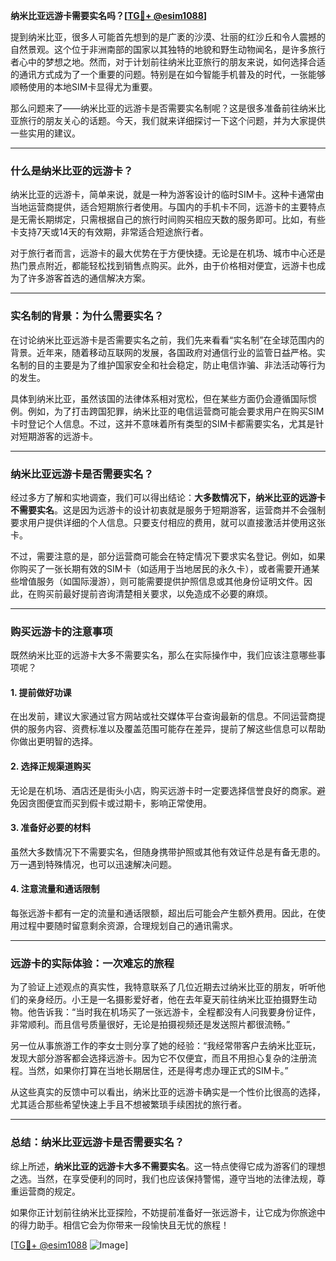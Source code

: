 **纳米比亚远游卡需要实名吗？[[TG💪+ @esim1088](https://t.me/s/esim1088)]**

提到纳米比亚，很多人可能首先想到的是广袤的沙漠、壮丽的红沙丘和令人震撼的自然景观。这个位于非洲南部的国家以其独特的地貌和野生动物闻名，是许多旅行者心中的梦想之地。然而，对于计划前往纳米比亚旅行的朋友来说，如何选择合适的通讯方式成为了一个重要的问题。特别是在如今智能手机普及的时代，一张能够顺畅使用的本地SIM卡显得尤为重要。

那么问题来了——纳米比亚的远游卡是否需要实名制呢？这是很多准备前往纳米比亚旅行的朋友关心的话题。今天，我们就来详细探讨一下这个问题，并为大家提供一些实用的建议。

---

### **什么是纳米比亚的远游卡？**

纳米比亚的远游卡，简单来说，就是一种为游客设计的临时SIM卡。这种卡通常由当地运营商提供，适合短期旅行者使用。与国内的手机卡不同，远游卡的主要特点是无需长期绑定，只需根据自己的旅行时间购买相应天数的服务即可。比如，有些卡支持7天或14天的有效期，非常适合短途旅行者。

对于旅行者而言，远游卡的最大优势在于方便快捷。无论是在机场、城市中心还是热门景点附近，都能轻松找到销售点购买。此外，由于价格相对便宜，远游卡也成为了许多游客首选的通信解决方案。

---

### **实名制的背景：为什么需要实名？**

在讨论纳米比亚远游卡是否需要实名之前，我们先来看看“实名制”在全球范围内的背景。近年来，随着移动互联网的发展，各国政府对通信行业的监管日益严格。实名制的目的主要是为了维护国家安全和社会稳定，防止电信诈骗、非法活动等行为的发生。

具体到纳米比亚，虽然该国的法律体系相对宽松，但在某些方面仍会遵循国际惯例。例如，为了打击跨国犯罪，纳米比亚的电信运营商可能会要求用户在购买SIM卡时登记个人信息。不过，这并不意味着所有类型的SIM卡都需要实名，尤其是针对短期游客的远游卡。

---

### **纳米比亚远游卡是否需要实名？**

经过多方了解和实地调查，我们可以得出结论：**大多数情况下，纳米比亚的远游卡不需要实名**。这是因为远游卡的设计初衷就是服务于短期游客，运营商并不会强制要求用户提供详细的个人信息。只要支付相应的费用，就可以直接激活并使用这张卡。

不过，需要注意的是，部分运营商可能会在特定情况下要求实名登记。例如，如果你购买了一张长期有效的SIM卡（如适用于当地居民的永久卡），或者需要开通某些增值服务（如国际漫游），则可能需要提供护照信息或其他身份证明文件。因此，在购买前最好提前咨询清楚相关要求，以免造成不必要的麻烦。

---

### **购买远游卡的注意事项**

既然纳米比亚的远游卡大多不需要实名，那么在实际操作中，我们应该注意哪些事项呢？

#### **1. 提前做好功课**
在出发前，建议大家通过官方网站或社交媒体平台查询最新的信息。不同运营商提供的服务内容、资费标准以及覆盖范围可能存在差异，提前了解这些信息可以帮助你做出更明智的选择。

#### **2. 选择正规渠道购买**
无论是在机场、酒店还是街头小店，购买远游卡时一定要选择信誉良好的商家。避免因贪图便宜而买到假卡或过期卡，影响正常使用。

#### **3. 准备好必要的材料**
虽然大多数情况下不需要实名，但随身携带护照或其他有效证件总是有备无患的。万一遇到特殊情况，也可以迅速解决问题。

#### **4. 注意流量和通话限制**
每张远游卡都有一定的流量和通话限额，超出后可能会产生额外费用。因此，在使用过程中要随时留意剩余资源，合理规划自己的通讯需求。

---

### **远游卡的实际体验：一次难忘的旅程**

为了验证上述观点的真实性，我特意联系了几位近期去过纳米比亚的朋友，听听他们的亲身经历。小王是一名摄影爱好者，他在去年夏天前往纳米比亚拍摄野生动物。他告诉我：“当时我在机场买了一张远游卡，全程都没有人问我要身份证件，非常顺利。而且信号质量很好，无论是拍摄视频还是发送照片都很流畅。”

另一位从事旅游工作的李女士则分享了她的经验：“我经常带客户去纳米比亚玩，发现大部分游客都会选择远游卡。因为它不仅便宜，而且不用担心复杂的注册流程。当然，如果你打算在当地长期居住，还是得考虑办理正式的SIM卡。”

从这些真实的反馈中可以看出，纳米比亚的远游卡确实是一个性价比很高的选择，尤其适合那些希望快速上手且不想被繁琐手续困扰的旅行者。

---

### **总结：纳米比亚远游卡是否需要实名？**

综上所述，**纳米比亚的远游卡大多不需要实名**。这一特点使得它成为游客们的理想之选。当然，在享受便利的同时，我们也应该保持警惕，遵守当地的法律法规，尊重运营商的规定。

如果你正计划前往纳米比亚探险，不妨提前准备好一张远游卡，让它成为你旅途中的得力助手。相信它会为你带来一段愉快且无忧的旅程！

[[TG💪+ @esim1088](https://t.me/s/esim1088) ![Image](https://i.postimg.cc/4NQfJmqS/Snipaste-2025-05-13-00-14-12.png)]